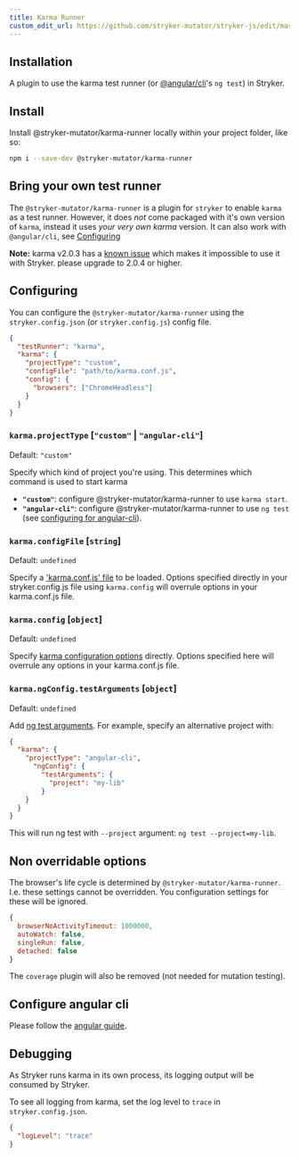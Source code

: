 ```yaml
---
title: Karma Runner
custom_edit_url: https://github.com/stryker-mutator/stryker-js/edit/master/docs/karma-runner.md
---
```


## Installation

A plugin to use the karma test runner (or [@angular/cli](https://www.npmjs.com/package/@angular/cli)'s `ng test`) in Stryker.

## Install

Install @stryker-mutator/karma-runner locally within your project folder, like so:

```bash
npm i --save-dev @stryker-mutator/karma-runner
```

## Bring your own test runner

The `@stryker-mutator/karma-runner` is a plugin for `stryker` to enable `karma` as a test runner.
However, it does *not* come packaged with it's own version of `karma`, instead it
uses *your very own karma* version. It can also work with `@angular/cli`, see [Configuring](#configuring)

**Note:** karma v2.0.3 has a [known issue](https://github.com/karma-runner/karma/issues/3057) which makes it impossible to use it with Stryker. please upgrade to 2.0.4 or higher.

## Configuring

You can configure the `@stryker-mutator/karma-runner` using the `stryker.config.json` (or `stryker.config.js`) config file.

```json
{
  "testRunner": "karma",
  "karma": {
    "projectType": "custom",
    "configFile": "path/to/karma.conf.js",
    "config": {
      "browsers": ["ChromeHeadless"]
    }
  }
}
```

### `karma.projectType` [`"custom"` | `"angular-cli"`]

Default: `"custom"`

Specify which kind of project you're using. This determines which command is used to start karma

* **`"custom"`**: configure @stryker-mutator/karma-runner to use `karma start`.
* **`"angular-cli"`**: configure @stryker-mutator/karma-runner to use `ng test` (see [configuring for angular-cli](#configure-angular-cli)).

### `karma.configFile` [`string`]

Default: `undefined`

Specify a ['karma.conf.js' file](http://karma-runner.github.io/2.0/config/configuration-file.html) to be loaded.
Options specified directly in your stryker.config.js file using `karma.config` will overrule options in your karma.conf.js file.

### `karma.config` [`object`]

Default: `undefined`

Specify [karma configuration options](http://karma-runner.github.io/2.0/config/configuration-file.html) directly.
Options specified here will overrule any options in your karma.conf.js file.

### `karma.ngConfig.testArguments` [`object`]

Default: `undefined`

Add [ng test arguments](https://github.com/angular/angular-cli/wiki/test#options). For example, specify an alternative project with:

```json
{
  "karma": {
    "projectType": "angular-cli",
      "ngConfig": {
        "testArguments": {
          "project": "my-lib"
        }
    }
  }
}
```

This will run ng test with `--project` argument: `ng test --project=my-lib`.

## Non overridable options

The browser's life cycle is determined by `@stryker-mutator/karma-runner`. I.e. these settings cannot be overridden. You configuration settings for these will be ignored.

```javascript
{
  browserNoActivityTimeout: 1000000,
  autoWatch: false,
  singleRun: false,
  detached: false
}
```

The `coverage` plugin will also be removed (not needed for mutation testing).

## Configure angular cli

Please follow the [angular guide](./guides/angular.md).

## Debugging

As Stryker runs karma in its own process, its logging output will be consumed by Stryker.

To see all logging from karma, set the log level to `trace` in `stryker.config.json`.

```json
{
  "logLevel": "trace"
}
```
